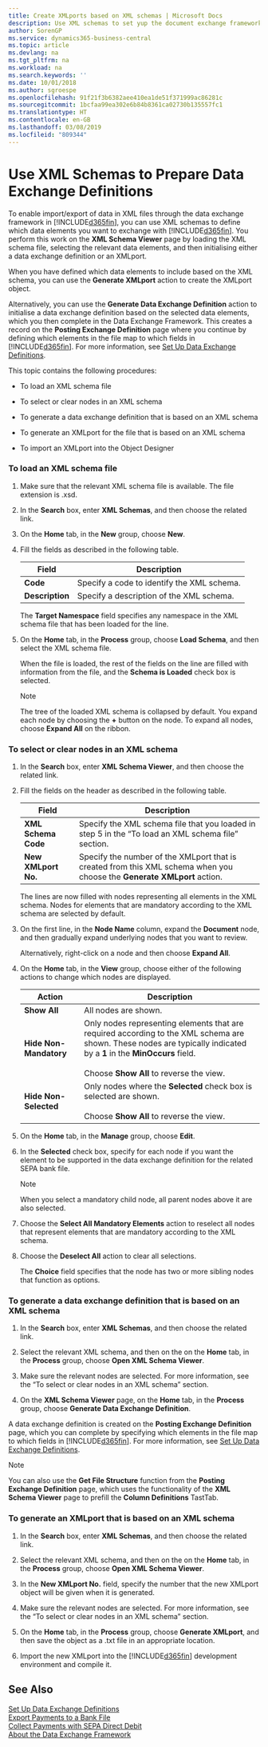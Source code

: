 ```yaml
---
title: Create XMLports based on XML schemas | Microsoft Docs
description: Use XML schemas to set yup the document exchange framework.
author: SorenGP
ms.service: dynamics365-business-central
ms.topic: article
ms.devlang: na
ms.tgt_pltfrm: na
ms.workload: na
ms.search.keywords: ''
ms.date: 10/01/2018
ms.author: sgroespe
ms.openlocfilehash: 91f21f3b6382aee410ea1de51f371999ac86281c
ms.sourcegitcommit: 1bcfaa99ea302e6b84b8361ca02730b135557fc1
ms.translationtype: HT
ms.contentlocale: en-GB
ms.lasthandoff: 03/08/2019
ms.locfileid: "809344"
---
```

# <a name="use-xml-schemas-to-prepare-data-exchange-definitions"></a>Use XML Schemas to Prepare Data Exchange Definitions
To enable import/export of data in XML files through the data exchange framework in [!INCLUDE[d365fin](includes/d365fin_md.md)], you can use XML schemas to define which data elements you want to exchange with [!INCLUDE[d365fin](includes/d365fin_md.md)]. You perform this work on the **XML Schema Viewer** page by loading the XML schema file, selecting the relevant data elements, and then initialising either a data exchange definition or an XMLport.  

 When you have defined which data elements to include based on the XML schema, you can use the **Generate XMLport** action to create the XMLport object.  

 Alternatively, you can use the **Generate Data Exchange Definition** action to initialise a data exchange definition based on the selected data elements, which you then complete in the Data Exchange Framework. This creates a record on the **Posting Exchange Definition** page where you continue by defining which elements in the file map to which fields in [!INCLUDE[d365fin](includes/d365fin_md.md)]. For more information, see [Set Up Data Exchange Definitions](across-how-to-set-up-data-exchange-definitions.md).  

 This topic contains the following procedures:  

-   To load an XML schema file  

-   To select or clear nodes in an XML schema  

-   To generate a data exchange definition that is based on an XML schema  

-   To generate an XMLport for the file that is based on an XML schema  

-   To import an XMLport into the Object Designer  

### <a name="to-load-an-xml-schema-file"></a>To load an XML schema file  

1.  Make sure that the relevant XML schema file is available. The file extension is .xsd.  

2.  In the **Search** box, enter **XML Schemas**, and then choose the related link.  

3.  On the **Home** tab, in the **New** group, choose **New**.  

4.  Fill the fields as described in the following table.  

    |Field|Description|  
    |---------------------------------|---------------------------------------|  
    |**Code**|Specify a code to identify the XML schema.|  
    |**Description**|Specify a description of the XML schema.|  

     The **Target Namespace** field specifies any namespace in the XML schema file that has been loaded for the line.  

5.  On the **Home** tab, in the **Process** group, choose **Load Schema**, and then select the XML schema file.  

     When the file is loaded, the rest of the fields on the line are filled with information from the file, and the **Schema is Loaded** check box is selected.  

    > [!NOTE]  
    >  The tree of the loaded XML schema is collapsed by default. You expand each node by choosing the **+** button on the node. To expand all nodes, choose **Expand All** on the ribbon.  

### <a name="to-select-or-clear-nodes-in-an-xml-schema"></a>To select or clear nodes in an XML schema  

1.  In the **Search** box, enter **XML Schema Viewer**, and then choose the related link.  

2.  Fill the fields on the header as described in the following table.  

    |Field|Description|  
    |---------------------------------|---------------------------------------|  
    |**XML Schema Code**|Specify the XML schema file that you loaded in step 5 in the “To load an XML schema file” section.|  
    |**New XMLport No.**|Specify the number of the XMLport that is created from this XML schema when you choose the **Generate XMLport** action.|  

     The lines are now filled with nodes representing all elements in the XML schema. Nodes for elements that are mandatory according to the XML schema are selected by default.  

3.  On the first line, in the **Node Name** column, expand the **Document** node, and then gradually expand underlying nodes that you want to review.  

     Alternatively, right-click on a node and then choose **Expand All**.  

4.  On the **Home** tab, in the **View** group, choose either of the following actions to change which nodes are displayed.  

    |**Action**|Description|  
    |----------------|---------------------------------------|  
    |**Show All**|All nodes are shown.|  
    |**Hide Non-Mandatory**|Only nodes representing elements that are required according to the XML schema are shown. These nodes are typically indicated by a **1** in the **MinOccurs** field.<br /><br /> Choose **Show All** to reverse the view.|  
    |**Hide Non-Selected**|Only nodes where the **Selected** check box is selected are shown.<br /><br /> Choose **Show All** to reverse the view.|  

5.  On the **Home** tab, in the **Manage** group, choose **Edit**.  

6.  In the **Selected** check box, specify for each node if you want the element to be supported in the data exchange definition for the related SEPA bank file.  

    > [!NOTE]  
    >  When you select a mandatory child node, all parent nodes above it are also selected.  

7.  Choose the **Select All Mandatory Elements** action to reselect all nodes that represent elements that are mandatory according to the XML schema.  

8.  Choose the **Deselect All** action to clear all selections.  

     The **Choice** field specifies that the node has two or more sibling nodes that function as options.  

### <a name="to-generate-a-data-exchange-definition-that-is-based-on-an-xml-schema"></a>To generate a data exchange definition that is based on an XML schema  

1.  In the **Search** box, enter  **XML Schemas**, and then choose the related link.  

2.  Select the relevant XML schema, and then on the on the **Home** tab, in the **Process** group, choose **Open XML Schema Viewer**.  

3.  Make sure the relevant nodes are selected. For more information, see the “To select or clear nodes in an XML schema” section.  

4.  On the **XML Schema Viewer** page, on the **Home** tab, in the **Process** group, choose **Generate Data Exchange Definition**.  

 A data exchange definition is created on the **Posting Exchange Definition** page, which you can complete by specifying which elements in the file map to which fields in [!INCLUDE[d365fin](includes/d365fin_md.md)]. For more information, see [Set Up Data Exchange Definitions](across-how-to-set-up-data-exchange-definitions.md).  

> [!NOTE]  
>  You can also use the **Get File Structure** function from the **Posting Exchange Definition** page, which uses the functionality of the **XML Schema Viewer** page to prefill the **Column Definitions** TastTab.  

### <a name="to-generate-an-xmlport-that-is-based-on-an-xml-schema"></a>To generate an XMLport that is based on an XML schema  

1.  In the **Search** box, enter  **XML Schemas**, and then choose the related link.  

2.  Select the relevant XML schema, and then on the on the **Home** tab, in the **Process** group, choose **Open XML Schema Viewer**.  

3.  In the **New XMLport No.** field, specify the number that the new XMLport object will be given when it is generated.  

4.  Make sure the relevant nodes are selected. For more information, see the “To select or clear nodes in an XML schema” section.  

5.  On the **Home** tab, in the **Process** group, choose **Generate XMLport**, and then save the object as a .txt file in an appropriate location.  

6. Import the new XMLport into the [!INCLUDE[d365fin](includes/d365fin_md.md)] development environment and compile it.

## <a name="see-also"></a>See Also  
[Set Up Data Exchange Definitions](across-how-to-set-up-data-exchange-definitions.md)   
[Export Payments to a Bank File](payables-how-export-payments-bank-file.md)   
[Collect Payments with SEPA Direct Debit](finance-collect-payments-with-sepa-direct-debit.md)   
[About the Data Exchange Framework](across-about-the-data-exchange-framework.md)
